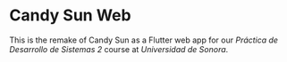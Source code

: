 # Candy Sun Web #

This is the remake of Candy Sun as a Flutter web app for our _Práctica de Desarrollo de Sistemas 2_ course at _Universidad de Sonora_.